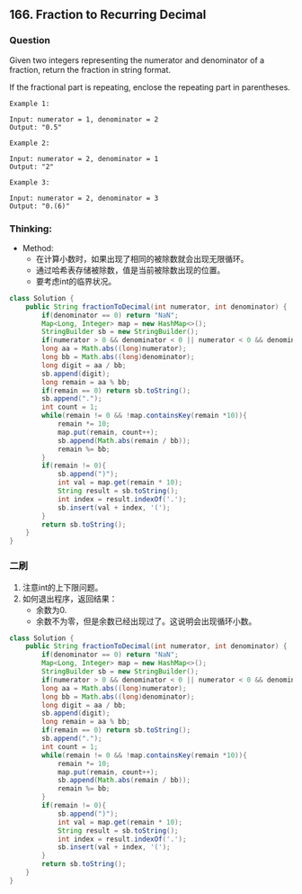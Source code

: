 ## 166. Fraction to Recurring Decimal

### Question
Given two integers representing the numerator and denominator of a fraction, return the fraction in string format.

If the fractional part is repeating, enclose the repeating part in parentheses.

```
Example 1:

Input: numerator = 1, denominator = 2
Output: "0.5"

Example 2:

Input: numerator = 2, denominator = 1
Output: "2"

Example 3:

Input: numerator = 2, denominator = 3
Output: "0.(6)"
```

### Thinking:
* Method:
	* 在计算小数时，如果出现了相同的被除数就会出现无限循环。
	* 通过哈希表存储被除数，值是当前被除数出现的位置。
	* 要考虑int的临界状况。

```Java
class Solution {
    public String fractionToDecimal(int numerator, int denominator) {
        if(denominator == 0) return "NaN";
        Map<Long, Integer> map = new HashMap<>();
        StringBuilder sb = new StringBuilder();
        if(numerator > 0 && denominator < 0 || numerator < 0 && denominator > 0) sb.append('-');
        long aa = Math.abs((long)numerator);
        long bb = Math.abs((long)denominator);
        long digit = aa / bb;
        sb.append(digit);
        long remain = aa % bb;
        if(remain == 0) return sb.toString();
        sb.append(".");
        int count = 1;
        while(remain != 0 && !map.containsKey(remain *10)){
            remain *= 10;
            map.put(remain, count++);
            sb.append(Math.abs(remain / bb));
            remain %= bb;
        }
        if(remain != 0){
            sb.append(")");
            int val = map.get(remain * 10);
            String result = sb.toString();
            int index = result.indexOf('.');
            sb.insert(val + index, '(');
        }
        return sb.toString();
    }
}
```

### 二刷
1. 注意int的上下限问题。
2. 如何退出程序，返回结果：
    * 余数为0.
    * 余数不为零，但是余数已经出现过了。这说明会出现循环小数。
```Java
class Solution {
    public String fractionToDecimal(int numerator, int denominator) {
        if(denominator == 0) return "NaN";
        Map<Long, Integer> map = new HashMap<>();
        StringBuilder sb = new StringBuilder();
        if(numerator > 0 && denominator < 0 || numerator < 0 && denominator > 0) sb.append('-');
        long aa = Math.abs((long)numerator);
        long bb = Math.abs((long)denominator);
        long digit = aa / bb;
        sb.append(digit);
        long remain = aa % bb;
        if(remain == 0) return sb.toString();
        sb.append(".");
        int count = 1;
        while(remain != 0 && !map.containsKey(remain *10)){
            remain *= 10;
            map.put(remain, count++);
            sb.append(Math.abs(remain / bb));
            remain %= bb;
        }
        if(remain != 0){
            sb.append(")");
            int val = map.get(remain * 10);
            String result = sb.toString();
            int index = result.indexOf('.');
            sb.insert(val + index, '(');
        }
        return sb.toString();
    }
}
```



